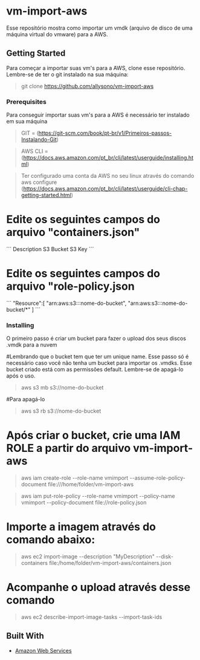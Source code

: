 # vm-import-aws

Esse repositório mostra como importar um vmdk (arquivo de disco de uma máquina virtual do vmware) para a AWS.

## Getting Started

Para começar a importar suas vm's para a AWS, clone esse repositório. Lembre-se de ter o git instalado na sua máquina:

> git clone https://github.com/allysono/vm-import-aws

### Prerequisites

Para conseguir importar suas vm's para a AWS é necessário ter instalado em sua máquina 
> GIT = (https://git-scm.com/book/pt-br/v1/Primeiros-passos-Instalando-Git)

> AWS CLI = (https://docs.aws.amazon.com/pt_br/cli/latest/userguide/installing.html)

> Ter configurado uma conta da AWS no seu linux através do comando aws configure (https://docs.aws.amazon.com/pt_br/cli/latest/userguide/cli-chap-getting-started.html)

# Edite os seguintes campos do arquivo "containers.json"

´´´
Description
S3 Bucket
S3 Key
´´´

# Edite os seguintes campos do arquivo "role-policy.json
´´´
  "Resource":[
            "arn:aws:s3:::nome-do-bucket",
            "arn:aws:s3:::nome-do-bucket/*"
         ]
´´´


### Installing

O primeiro passo é criar um bucket para fazer o upload dos seus discos .vmdk para a nuvem

#Lembrando que o bucket tem que ter um unique name. Esse passo só é necessário caso você não tenha um bucket para importar os .vmdks. Esse bucket criado está com as permissões default. Lembre-se de apagá-lo após o uso. 

> aws s3 mb s3://nome-do-bucket

#Para apagá-lo
> aws s3 rb s3://nome-do-bucket

# Após criar o bucket, crie uma IAM ROLE a partir do arquivo vm-import-aws
> aws iam create-role --role-name vmimport --assume-role-policy-document file:///home/folder/vm-import-aws

> aws iam put-role-policy --role-name vmimport --policy-name vmimport --policy-document file://role-policy.json

# Importe a imagem através do comando abaixo:
> aws ec2 import-image --description "MyDescription" --disk-containers file:/home/folder/vm-import-aws/containers.json

# Acompanhe o upload através desse comando
> aws ec2 describe-import-image-tasks --import-task-ids

## Built With

* [Amazon Web Services](https://aws.amazon.com) 


